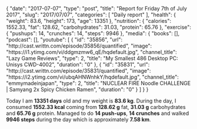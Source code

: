 {
    "date": "2017-07-07",
    "type": "post",
    "title": "Report for Friday 7th of July 2017",
    "slug": "2017\/07\/07",
    "categories": [
        "Daily report"
    ],
    "health": {
        "weight": 83.6,
        "height": 173,
        "age": 13351
    },
    "nutrition": {
        "calories": 1552.33,
        "fat": 128.62,
        "carbohydrates": 31.03,
        "protein": 65.76
    },
    "exercise": {
        "pushups": 14,
        "crunches": 14,
        "steps": 9946
    },
    "media": {
        "books": [],
        "podcast": [],
        "youtube": [
            {
                "id": "35856",
                "url": "http:\/\/cast.writtn.com\/episode\/35856\/quantified",
                "image": "https:\/\/i1.ytimg.com\/vi\/ddgmzmw6_qE\/hqdefault.jpg",
                "channel_title": "Lazy Game Reviews",
                "type": 2,
                "title": "My Smallest 486 Desktop PC: Unisys CWD-4002",
                "duration": "0"
            },
            {
                "id": "35831",
                "url": "http:\/\/cast.writtn.com\/episode\/35831\/quantified",
                "image": "https:\/\/i2.ytimg.com\/vi\/ubqAHNWnhkY\/hqdefault.jpg",
                "channel_title": "emmymadeinjapan",
                "type": 2,
                "title": "NUCLEAR FIRE Noodle CHALLENGE | Samyang 2x Spicy Chicken Ramen",
                "duration": "0"
            }
        ]
    }
}

Today I am <strong>13351 days</strong> old and my weight is <strong>83.6 kg</strong>. During the day, I consumed <strong>1552.33 kcal</strong> coming from <strong>128.62 g</strong> fat, <strong>31.03 g</strong> carbohydrates and <strong>65.76 g</strong> protein. Managed to do <strong>14 push-ups</strong>, <strong>14 crunches</strong> and walked <strong>9946 steps</strong> during the day which is approximately <strong>7.58 km</strong>.
